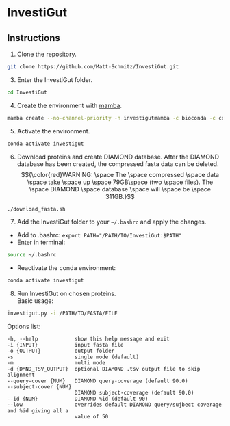 # InvestiGut

## Instructions
1. Clone the repository.  
```bash
git clone https://github.com/Matt-Schmitz/InvestiGut.git
```
3. Enter the InvestiGut folder.  
```bash
cd InvestiGut
```
4. Create the environment with [mamba](https://mamba.readthedocs.io/en/latest/installation/mamba-installation.html).  
```bash
mamba create --no-channel-priority -n investigutmamba -c bioconda -c conda-forge "python=3.11" "numpy=1.24.3" "scipy=1.10.1" "matplotlib=3.7.1" "seaborn=0.13.0" "pandas=1.5.3" "statsmodels=0.13.5" "ete3=3.1.2" "openpyxl=3.0.10" "bioconda::diamond=2.1.8"
```
5. Activate the environment.  
```bash
conda activate investigut
```
6. Download proteins and create DIAMOND database.  After the DIAMOND database has been created, the compressed fasta data can be deleted.
$${\color{red}WARNING: \space The \space compressed \space data \space take \space up \space 79GB\space (two \space files). The \space DIAMOND \space database \space will \space be \space 311GB.}$$
```bash
./download_fasta.sh
```
7. Add the InvestiGut folder to your `~/.bashrc` and apply the changes.  
- Add to .bashrc: `export PATH="/PATH/TO/InvestiGut:$PATH"`
- Enter in terminal:
```bash
source ~/.bashrc
```
- Reactivate the conda environment:
```bash
conda activate investigut
```

8. Run InvestiGut on chosen proteins.  
Basic usage:

```bash
investigut.py -i /PATH/TO/FASTA/FILE
```
  
Options list:
```
-h, --help            show this help message and exit
-i {INPUT}            input fasta file
-o {OUTPUT}           output folder
-s                    single mode (default)
-m                    multi mode
-d {DMND_TSV_OUTPUT}  optional DIAMOND .tsv output file to skip alignment
--query-cover {NUM}   DIAMOND query-coverage (default 90.0)
--subject-cover {NUM}
                      DIAMOND subject-coverage (default 90.0)
--id {NUM}            DIAMOND %id (default 90)
--low                 overrides default DIAMOND query/sujbect coverage and %id giving all a
                      value of 50
```
